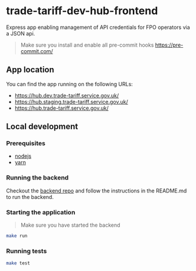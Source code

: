 # trade-tariff-dev-hub-frontend

Express app enabling management of API credentials for FPO operators via a JSON api.

> Make sure you install and enable all pre-commit hooks https://pre-commit.com/

## App location

You can find the app running on the following URLs:

- https://hub.dev.trade-tariff.service.gov.uk/
- https://hub.staging.trade-tariff.service.gov.uk/
- https://hub.trade-tariff.service.gov.uk/

## Local development

### Prerequisites

- [nodejs]
- [yarn]

### Running the backend

Checkout the [backend repo] and follow the instructions in the README.md to run the backend.

### Starting the application

> Make sure you have started the backend

```sh
make run
```

### Running tests

```sh
make test
```

[yarn]: https://formulae.brew.sh/formula/yarn
[nodejs]: https://formulae.brew.sh/formula/node
[backend repo]: https://github.com/trade-tariff/trade-tariff-dev-hub-backend

